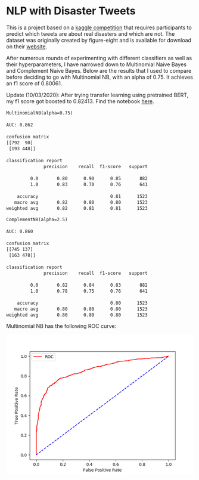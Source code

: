 # NLP with Disaster Tweets
This is a project based on a 
[kaggle competition](https://www.kaggle.com/c/nlp-getting-started/overview) 
that requires participants to predict which tweets are about real disasters and which are not. The dataset
was originally created by figure-eight and is available for download on their
[website](https://www.figure-eight.com/data-for-everyone/).

After numerous rounds of experimenting with different classifiers as well as their hyperparameters, I have 
narrowed down to Multinomial Naive Bayes and Complement Naive Bayes. Below are the results that I used to
compare before deciding to go with Multinomial NB, with an alpha of 0.75. It achieves an f1 
score of 0.80061.

Update (10/03/2020): After trying transfer learning using pretrained BERT, my f1 score got boosted to 0.82413. Find 
the notebook [here](https://github.com/toomuchmath/kaggle_disaster_tweets/blob/master/scripts/BERT_pytorch_disaster_tweets.ipynb).

``` 
MultinomialNB(alpha=0.75)

AUC: 0.862

confusion matrix
[[792  90]
 [193 448]]

classification report
              precision    recall  f1-score   support

         0.0       0.80      0.90      0.85       882
         1.0       0.83      0.70      0.76       641

    accuracy                           0.81      1523
   macro avg       0.82      0.80      0.80      1523
weighted avg       0.82      0.81      0.81      1523
```

```
ComplementNB(alpha=2.5) 

AUC: 0.860

confusion matrix
[[745 137]
 [163 478]]

classification report
              precision    recall  f1-score   support

         0.0       0.82      0.84      0.83       882
         1.0       0.78      0.75      0.76       641

    accuracy                           0.80      1523
   macro avg       0.80      0.80      0.80      1523
weighted avg       0.80      0.80      0.80      1523
```

Multinomial NB has the following ROC curve:

 ![mnb_roc_curve](./figures/mnb_roc.png)
 
